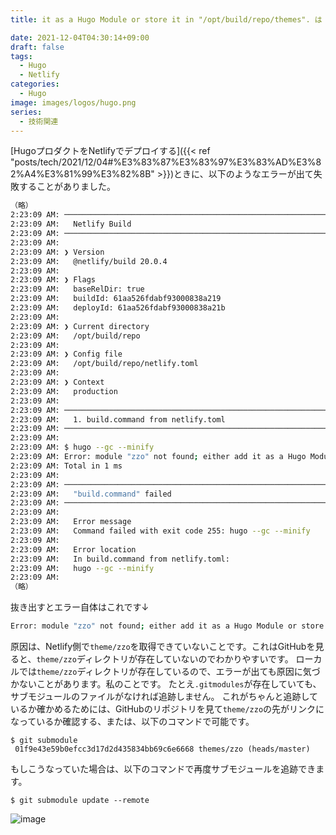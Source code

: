 ```yaml
---
title: it as a Hugo Module or store it in "/opt/build/repo/themes". は submodule が原因

date: 2021-12-04T04:30:14+09:00
draft: false
tags:
  - Hugo
  - Netlify
categories:
  - Hugo
image: images/logos/hugo.png
series:
  - 技術関連
---
```


[HugoプロダクトをNetlifyでデプロイする]({{< ref "posts/tech/2021/12/04#%E3%83%87%E3%83%97%E3%83%AD%E3%82%A4%E3%81%99%E3%82%8B" >}})ときに、以下のようなエラーが出て失敗することがありました。

```sh
（略）
2:23:09 AM: ────────────────────────────────────────────────────────────────
2:23:09 AM:   Netlify Build
2:23:09 AM: ────────────────────────────────────────────────────────────────
2:23:09 AM: ​
2:23:09 AM: ❯ Version
2:23:09 AM:   @netlify/build 20.0.4
2:23:09 AM: ​
2:23:09 AM: ❯ Flags
2:23:09 AM:   baseRelDir: true
2:23:09 AM:   buildId: 61aa526fdabf93000838a219
2:23:09 AM:   deployId: 61aa526fdabf93000838a21b
2:23:09 AM: ​
2:23:09 AM: ❯ Current directory
2:23:09 AM:   /opt/build/repo
2:23:09 AM: ​
2:23:09 AM: ❯ Config file
2:23:09 AM:   /opt/build/repo/netlify.toml
2:23:09 AM: ​
2:23:09 AM: ❯ Context
2:23:09 AM:   production
2:23:09 AM: ​
2:23:09 AM: ────────────────────────────────────────────────────────────────
2:23:09 AM:   1. build.command from netlify.toml
2:23:09 AM: ────────────────────────────────────────────────────────────────
2:23:09 AM: ​
2:23:09 AM: $ hugo --gc --minify
2:23:09 AM: Error: module "zzo" not found; either add it as a Hugo Module or store it in "/opt/build/repo/themes".: module does not exist
2:23:09 AM: Total in 1 ms
2:23:09 AM: ​
2:23:09 AM: ────────────────────────────────────────────────────────────────
2:23:09 AM:   "build.command" failed
2:23:09 AM: ────────────────────────────────────────────────────────────────
2:23:09 AM: ​
2:23:09 AM:   Error message
2:23:09 AM:   Command failed with exit code 255: hugo --gc --minify
2:23:09 AM:
2:23:09 AM:   Error location
2:23:09 AM:   In build.command from netlify.toml:
2:23:09 AM:   hugo --gc --minify
2:23:09 AM:
（略）​​
```

抜き出すとエラー自体はこれです↓

```sh
Error: module "zzo" not found; either add it as a Hugo Module or store it in "/opt/build/repo/themes".: module does not exist
```

原因は、Netlify側で`theme/zzo`を取得できていないことです。これはGitHubを見ると、`theme/zzo`ディレクトリが存在していないのでわかりやすいです。
ローカルでは`theme/zzo`ディレクトリが存在しているので、エラーが出ても原因に気づかないことがあります。私のことです。
たとえ`.gitmodules`が存在していても、サブモジュールのファイルがなければ追跡しません。
これがちゃんと追跡しているか確かめるためには、GitHubのリポジトリを見て`theme/zzo`の先がリンクになっているか確認する、または、以下のコマンドで可能です。

```
$ git submodule
 01f9e43e59b0efcc3d17d2d435834bb69c6e6668 themes/zzo (heads/master)
```

もしこうなっていた場合は、以下のコマンドで再度サブモジュールを追跡できます。

```
$ git submodule update --remote
```

![image](https://user-images.githubusercontent.com/44717752/144659607-44f53e70-1095-4d7d-9fe8-569b2241a861.png)
